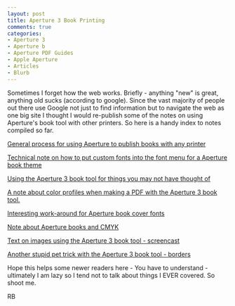 ```yaml
---
layout: post
title: Aperture 3 Book Printing
comments: true
categories:
- Aperture 3
- Aperture b
- Aperture PDF Guides
- Apple Aperture
- Articles
- Blurb
---
```

Sometimes I forget how the web works. Briefly - anything "new" is great, anything old sucks (according to google). Since the vast majority of people out there use Google not just to find information but to navigate the web as one big site I thought I would re-publish some of the notes on using Aperture's book tool with other printers. So here is a handy index to notes compiled so far.

<a href="http://photo.rwboyer.com/2008/11/22/aperture-2-quick-tip-book-printing-with-any-service/">General process for using Aperture to publish books with any printer</a>

<a href="http://photo.rwboyer.com/2008/11/30/aperture-2-quick-tip-custom-fonts-in-book-themes/">Technical note on how to put custom fonts into the font menu for a Aperture book theme</a>

<a href="http://photo.rwboyer.com/2009/01/13/aperture-book-tricks/">Using the Aperture 3 book tool for things you may not have thought of</a>

<a href="http://photo.rwboyer.com/2008/12/20/aperture-2-quick-tip-books-with-any-service-update/">A note about color profiles when making a PDF with the Aperture 3 book tool.</a>

<a href="http://photo.rwboyer.com/2009/04/16/aperture-books-hardcover-title-font/">Interesting work-around for Aperture book cover fonts</a>

<a href="http://photo.rwboyer.com/2009/09/28/aperture-and-blurb-again/">Note about Aperture books and CMYK</a>

<a href="http://photo.rwboyer.com/2010/02/07/aperture-book-tool-screen-cast-take-two/">Text on images using the Aperture 3 book tool - screencast</a>

<a href="http://photo.rwboyer.com/2010/03/15/aperture-3-book-theme-trick/">Another stupid pet trick with the Aperture 3 book tool - borders </a>

Hope this helps some newer readers here - You have to understand - ultimately I am lazy so I tend not to talk about things I EVER covered. So shoot me.

RB